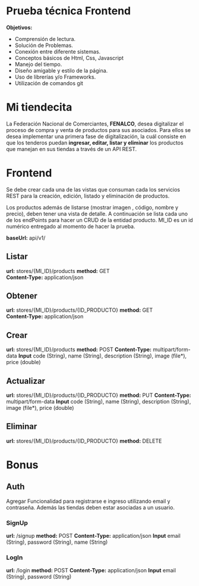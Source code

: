 ﻿ # Prueba técnica Frontend
 
   **Objetivos:** 
 - Comprensión de lectura.
 - Solución de Problemas.
 - Conexión entre diferente sistemas.
 - Conceptos básicos de Html, Css, Javascript
 - Manejo del tiempo.
 - Diseño amigable y estilo de la página.
 - Uso de librerías y/o Frameworks.
 - Utilización de comandos git


# Mi tiendecita

La Federación Nacional de Comerciantes, **FENALCO**, desea digitalizar el proceso de compra y venta de productos para sus asociados. Para ellos se desea implementar una primera fase de digitalización, la cuál consiste en que los tenderos puedan **ingresar, editar, listar y eliminar** los productos que manejan en sus tiendas a través de un API REST. 

# Frontend
Se debe crear cada una de las vistas que consuman cada los servicios REST para la creación, edición, listado y eliminación de productos. 

Los productos además de listarse (mostrar imagen , código, nombre y precio), deben tener una vista de detalle. A continuación se lista cada uno de los endPoints para hacer un CRUD de la entidad producto. MI_ID es un id numérico entregado al momento de hacer la prueba.

**baseUrl:** api/v1/

## Listar
   **url:** stores/{MI_ID}/products
   **method:** GET  
   **Content-Type:**  application/json
 
## Obtener
   **url:** stores/{MI_ID}/products/{ID_PRODUCTO}
   **method:** GET  
   **Content-Type:**  application/json
   
## Crear
   **url:** stores/{MI_ID}/products
   **method:** POST 
   **Content-Type:**  multipart/form-data
   **Input**  code (String), name (String), description (String), image (file*), price (double) 
   
## Actualizar
   **url:** stores/{MI_ID}/products/{ID_PRODUCTO}
   **method:** PUT 
   **Content-Type:**  multipart/form-data
   **Input**  code (String), name (String), description (String), image (file*), price (double) 
  
## Eliminar
   **url:** stores/{MI_ID}/products/{ID_PRODUCTO}
   **method:** DELETE  

# Bonus

## Auth

Agregar Funcionalidad para registrarse e ingreso utilizando email y contraseña.  Además las tiendas deben estar asociadas a un usuario. 

### SignUp
   **url:** /signup
   **method:** POST 
   **Content-Type:**  application/json
   **Input**  email (String), password (String), name (String) 
### LogIn
   **url:** /login
   **method:** POST 
   **Content-Type:**  application/json
   **Input**  email (String), password (String) 

